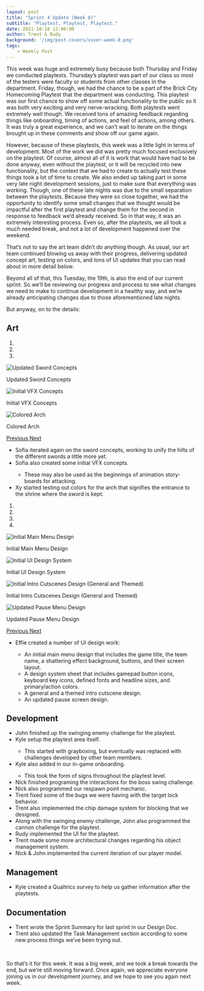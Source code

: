 ```yaml
---
layout: post
title: "Sprint 4 Update (Week 8)"
subtitle: "Playtest, Playtest, Playtest."
date: 2021-10-18 12:00:00
author: Trent & Rudy
background: '/img/post-covers/cover-week-8.png'
tags: 
    - Weekly Post
---
```


This week was huge and extremely busy because both Thursday and Friday we conducted playtests. Thursday’s playtest was part of our class so most of the testers were faculty or students from other classes in the department. Friday, though, we had the chance to be a part of the Brick City Homecoming Playtest that the department was conducting. This playtest was our first chance to show off some actual functionality to the public so it was both very exciting and very nerve-wracking. Both playtests went extremely well though. We received tons of amazing feedback regarding things like onboarding, timing of actions, and feel of actions, among others. It was truly a great experience, and we can’t wait to iterate on the things brought up in these comments and show off our game again.

However, because of these playtests, this week was a little light in terms of development. Most of the work we did was pretty much focused exclusively on the playtest. Of course, almost all of it is work that would have had to be done anyway, even without the playtest, or it will be recycled into new functionality, but the context that we had to create to actually test these things took a lot of time to create. We also ended up taking part in some very late night development sessions, just to make sure that everything was working. Though, one of these late nights was due to the small separation between the playtests. Because they were so close together, we had the opportunity to identify some small changes that we thought would be impactful after the first playtest and change them for the second in response to feedback we’d already received. So in that way, it was an extremely interesting process. Even so, after the playtests, we all took a much needed break, and not a lot of development happened over the weekend.

That’s not to say the art team didn’t do anything though. As usual, our art team continued blowing us away with their progress, delivering updated concept art, testing on colors, and tons of UI updates that you can read about in more detail below.

Beyond all of that, this Tuesday, the 19th, is also the end of our current sprint. So we’ll be reviewing our progress and process to see what changes we need to make to continue development in a healthy way, and we’re already anticipating changes due to those aforementioned late nights.

But anyway, on to the details:

## Art

<div class="row my-5">
    <div id="carouselExampleIndicators" class="carousel slide shadow rounded" data-ride="carousel">
        <ol class="carousel-indicators">
            <li data-target="#carouselExampleIndicators" data-slide-to="0" class="active"></li>
            <li data-target="#carouselExampleIndicators" data-slide-to="1"></li>
            <li data-target="#carouselExampleIndicators" data-slide-to="2"></li>
        </ol>
        <div class="carousel-inner">
            <div class="carousel-item active">
                <img class="d-block mx-auto" src="/img/posts/week8-fall/9_UpdatedSwordConcepts.png"
                    alt="Updated Sword Concepts">
                <div class="carousel-caption d-none d-md-block">
                    <p>Updated Sword Concepts</p>
                </div>
            </div>
            <div class="carousel-item">
                <img class="d-block mx-auto" src="/img/posts/week8-fall/9_InitialVFXConcepts.png"
                    alt="Initial VFX Concepts">
                <div class="carousel-caption d-none d-md-block">
                    <p>Initial VFX Concepts</p>
                </div>
            </div>
            <div class="carousel-item">
                <img class="d-block mx-auto" src="/img/posts/week8-fall/9_ColoredArch.png"
                    alt="Colored Arch">
                <div class="carousel-caption d-none d-md-block">
                    <p>Colored Arch</p>
                </div>
            </div>
        </div>
        <a class="carousel-control-prev" href="#carouselExampleIndicators" role="button" data-slide="prev">
            <span class="carousel-control-prev-icon" aria-hidden="true"></span>
            <span class="sr-only">Previous</span>
        </a>
        <a class="carousel-control-next" href="#carouselExampleIndicators" role="button" data-slide="next">
            <span class="carousel-control-next-icon" aria-hidden="true"></span>
            <span class="sr-only">Next</span>
        </a>
    </div>
</div>

<ul class="section-body mt-4">
    <li>Sofia iterated again on the sword concepts, working to unify the hilts of the different swords a little more yet.</li>
    <li>Sofia also created some initial VFX concepts.</li>
    <ul class="mt-2">
        <li>These may also be used as the beginnings of animation story-boards for attacking.</li>
    </ul>
    <li>Xy started testing out colors for the arch that signifies the entrance to the shrine where the sword is kept.</li>
</ul>

<div class="row my-5">
    <div id="carouselExampleIndicators1" class="carousel slide shadow rounded" data-ride="carousel">
        <ol class="carousel-indicators">
            <li data-target="#carouselExampleIndicators1" data-slide-to="0" class="active"></li>
            <li data-target="#carouselExampleIndicators1" data-slide-to="1"></li>
            <li data-target="#carouselExampleIndicators1" data-slide-to="2"></li>
            <li data-target="#carouselExampleIndicators1" data-slide-to="3"></li>
        </ol>
        <div class="carousel-inner">
            <div class="carousel-item active">
                <img class="d-block mx-auto" src="/img/posts/week8-fall/9_InitialMainMenuDesign.png"
                    alt="Initial Main Menu Design">
                <div class="carousel-caption d-none d-md-block">
                    <p>Initial Main Menu Design</p>
                </div>
            </div>
            <div class="carousel-item">
                <img class="d-block mx-auto" src="/img/posts/week8-fall/9_InitialDesignSystem.png"
                    alt="Initial UI Design System">
                <div class="carousel-caption d-none d-md-block">
                    <p>Initial UI Design System</p>
                </div>
            </div>
            <div class="carousel-item">
                <img class="d-block mx-auto" src="/img/posts/week8-fall/9_IntroCutscenesDesign.png" alt="Initial Intro Cutscenes Design (General and Themed)">
                <div class="carousel-caption d-none d-md-block">
                    <p>Initial Intro Cutscenes Design (General and Themed)</p>
                </div>
            </div>
            <div class="carousel-item">
                <img class="d-block mx-auto" src="/img/posts/week8-fall/9_UpdatedPauseMenuDesign.png" alt="Updated Pause Menu Design">
                <div class="carousel-caption d-none d-md-block">
                    <p>Updated Pause Menu Design</p>
                </div>
            </div>
        </div>
        <a class="carousel-control-prev" href="#carouselExampleIndicators1" role="button" data-slide="prev">
            <span class="carousel-control-prev-icon" aria-hidden="true"></span>
            <span class="sr-only">Previous</span>
        </a>
        <a class="carousel-control-next" href="#carouselExampleIndicators1" role="button" data-slide="next">
            <span class="carousel-control-next-icon" aria-hidden="true"></span>
            <span class="sr-only">Next</span>
        </a>
    </div>
</div>

<ul class="section-body mt-4">
    <li>Effie created a number of UI design work:</li>
    <ul class="mt-2">
        <li>An initial main menu design that includes the game title, the team name, a shattering effect background, buttons, and their screen layout.</li>
        <li>A design system sheet that includes gamepad button icons, keyboard key icons, defined fonts and headline sizes, and primary/action colors.</li>
        <li>A general and a themed intro cutscene design.</li>
        <li>An updated pause screen design.</li>
    </ul>
</ul>

## Development

<ul class="section-body mt-4">
    <li>John finished up the swinging enemy challenge for the playtest.</li>
    <li>Kyle setup the playtest area itself.</li>
    <ul class="mt-2">
        <li>This started with grayboxing, but eventually was replaced with challenges developed by other team members.</li>
    </ul>
    <li>Kyle also added in our in-game onboarding.</li>
    <ul class="mt-2">
        <li>This took the form of signs throughout the playtest level.</li>
    </ul>
    <li>Nick finished programing the interactions for the boss swing challenge.</li>
    <li>Nick also programmed our respawn point mechanic.</li>
    <li>Trent fixed some of the bugs we were having with the target lock behavior.</li>
    <li>Trent also implemented the chip damage system for blocking that we designed.</li>
    <li>Along with the swinging enemy challenge, John also programmed the cannon challenge for the playtest.</li>
    <li>Rudy implemented the UI for the playtest.</li>
    <li>Trent made some more architectural changes regarding his object management system.</li>
    <li>Nick & John implemented the current iteration of our player model.</li>
</ul>

## Management

<ul class="section-body mt-4">
    <li>Kyle created a Qualtrics survey to help us gather information after the playtests.</li>
</ul>

## Documentation

<ul class="section-body mt-4">
    <li>Trent wrote the Sprint Summary for last sprint in our Design Doc.</li>
    <li>Trent also updated the Task Management section according to some new process things we’ve been trying out.</li>
</ul>

<br>

So that’s it for this week. It was a big week, and we took a break towards the end, but we’re still moving forward. Once again, we appreciate everyone joining us in our development journey, and we hope to see you again next week.

<br>